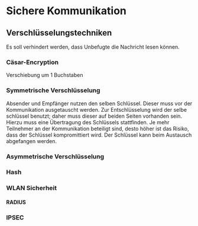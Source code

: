 # Sichere Kommunikation

## Verschlüsselungstechniken

Es soll verhindert werden, dass Unbefugte die Nachricht lesen können.

### Cäsar-Encryption

Verschiebung um 1 Buchstaben

### Symmetrische Verschlüsselung

Absender und Empfänger nutzen den selben Schlüssel. Dieser muss vor der Kommunikation ausgetauscht werden. 
Zur Entschlüsselung wird der selbe schlüssel benutzt; daher muss dieser auf beiden Seiten vorhanden sein. Hierzu muss eine Übertragung des Schlüssels stattfinden. 
Je mehr Teilnehmer an der Kommunikation beteiligt sind, desto höher ist das Risiko, dass der Schlüssel kompromittiert wird. Der Schlüssel kann beim Austausch abgefangen werden.

### Asymmetrische Verschlüsselung

### Hash

### WLAN Sicherheit

#### RADIUS

### IPSEC





